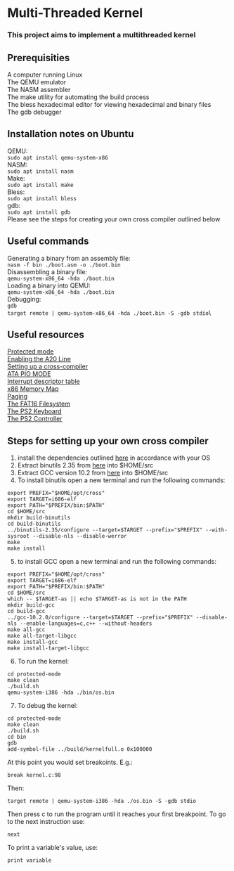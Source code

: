 # Multi-Threaded Kernel
### This project aims to implement a multithreaded kernel

## Prerequisities
A computer running Linux\
The QEMU emulator\
The NASM assembler\
The make utility for automating the build process\
The bless hexadecimal editor for viewing hexadecimal and binary files\
The gdb debugger

## Installation notes on Ubuntu
QEMU:\
```sudo apt install qemu-system-x86```\
NASM:\
```sudo apt install nasm```\
Make:\
```sudo apt install make```\
Bless:\
```sudo apt install bless```\
gdb:\
```sudo apt install gdb```\
Please see the steps for creating your own cross compiler outlined below

## Useful commands
Generating a binary from an assembly file:\
```nasm -f bin ./boot.asm -o ./boot.bin```\
Disassembling a binary file:\
```qemu-system-x86_64 -hda ./boot.bin```\
Loading a binary into QEMU:\
```qemu-system-x86_64 -hda ./boot.bin```\
Debugging:\
```gdb```\
```target remote | qemu-system-x86_64 -hda ./boot.bin -S -gdb stdio```\

## Useful resources
[Protected mode](https://wiki.osdev.org/Protected_Mode)\
[Enabling the A20 Line](https://wiki.osdev.org/A20_Line)\
[Setting up a cross-compiler](https://wiki.osdev.org/GCC_Cross-Compiler)\
[ATA PIO MODE](https://wiki.osdev.org/ATA_PIO_Mode)\
[Interrupt descriptor table](https://wiki.osdev.org/Interrupt_Descriptor_Table)\
[x86 Memory Map](https://wiki.osdev.org/Memory_Map_(x86))\
[Paging](https://wiki.osdev.org/Paging)\
[The FAT16 Filesystem](https://en.wikipedia.org/wiki/Design_of_the_FAT_file_system)\
[The PS2 Keyboard](https://wiki.osdev.org/PS/2_Keyboard)\
[The PS2 Controller](https://wiki.osdev.org/%228042%22_PS/2_Controller)
## Steps for setting up your own cross compiler
1. install the dependencies outlined [here](https://wiki.osdev.org/GCC_Cross-Compiler#:~:text=CLooG%20(optional)-,Installing%20Dependencies,-%E2%86%93%20Dependency%20/%20OS%20%E2%86%92) in accordance with your OS
2. Extract binutils 2.35 from [here](https://ftp.gnu.org/gnu/binutils/binutils-2.35.tar.gz) into $HOME/src
3. Extract GCC version 10.2 from [here](https://ftp.lip6.fr/pub/gcc/releases/gcc-10.2.0/gcc-10.2.0.tar.gz) into $HOME/src
4. To install binutils open a new terminal and run the following commands:
```
export PREFIX="$HOME/opt/cross"
export TARGET=i686-elf
export PATH="$PREFIX/bin:$PATH"
cd $HOME/src
mkdir build-binutils
cd build-binutils
../binutils-2.35/configure --target=$TARGET --prefix="$PREFIX" --with-sysroot --disable-nls --disable-werror
make
make install
```
5. to install GCC open a new terminal and run the following commands:
```
export PREFIX="$HOME/opt/cross"
export TARGET=i686-elf
export PATH="$PREFIX/bin:$PATH"
cd $HOME/src
which -- $TARGET-as || echo $TARGET-as is not in the PATH
mkdir build-gcc
cd build-gcc
../gcc-10.2.0/configure --target=$TARGET --prefix="$PREFIX" --disable-nls --enable-languages=c,c++ --without-headers
make all-gcc
make all-target-libgcc
make install-gcc
make install-target-libgcc
```

6. To run the kernel:
```
cd protected-mode
make clean
./build.sh
qemu-system-i386 -hda ./bin/os.bin
```

7. To debug the kernel:
```
cd protected-mode
make clean
./build.sh
cd bin
gdb
add-symbol-file ../build/kernelfull.o 0x100000
```
At this point you would set breakoints. E.g.:
```
break kernel.c:98
```
Then:
```
target remote | qemu-system-i386 -hda ./os.bin -S -gdb stdio
```
Then press c to run the program until it reaches your first breakpoint. To go to the next instruction use:
```
next
```
To print a variable's value, use:
```
print variable
```